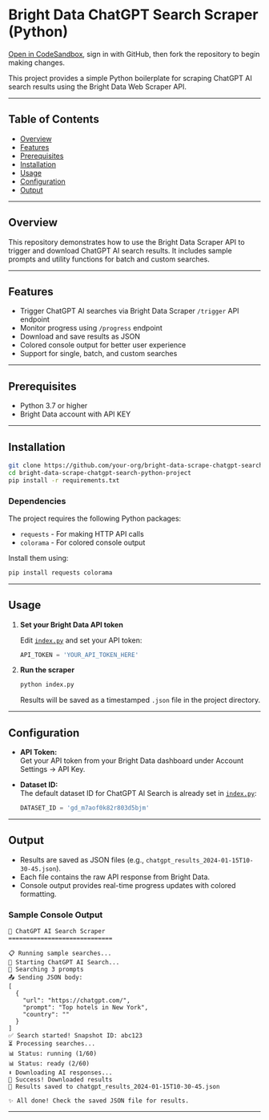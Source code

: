 # Bright Data ChatGPT Search Scraper (Python)

<a href="https://githubbox.com/brightdata/bright-data-scrape-chatgpt-search-python-project?file=index.py" target="_blank">Open in CodeSandbox</a>, sign in with GitHub, then fork the repository to begin making changes.

This project provides a simple Python boilerplate for scraping ChatGPT AI search results using the Bright Data Web Scraper API.

---

## Table of Contents
- [Overview](#overview)
- [Features](#features)
- [Prerequisites](#prerequisites)
- [Installation](#installation)
- [Usage](#usage)
- [Configuration](#configuration)
- [Output](#output)

---

## Overview

This repository demonstrates how to use the Bright Data Scraper API to trigger and download ChatGPT AI search results. It includes sample prompts and utility functions for batch and custom searches.

---

## Features

- Trigger ChatGPT AI searches via Bright Data Scraper `/trigger` API endpoint
- Monitor progress using `/progress` endpoint
- Download and save results as JSON
- Colored console output for better user experience
- Support for single, batch, and custom searches

---

## Prerequisites

- Python 3.7 or higher
- Bright Data account with API KEY

---

## Installation

```bash
git clone https://github.com/your-org/bright-data-scrape-chatgpt-search-python-project.git
cd bright-data-scrape-chatgpt-search-python-project
pip install -r requirements.txt
```

### Dependencies

The project requires the following Python packages:
- `requests` - For making HTTP API calls
- `colorama` - For colored console output

Install them using:
```bash
pip install requests colorama
```

---

## Usage

1. **Set your Bright Data API token**
   
   Edit [`index.py`](index.py) and set your API token:
   ```python
   API_TOKEN = 'YOUR_API_TOKEN_HERE'
   ```

2. **Run the scraper**
   ```bash
   python index.py
   ```
   
   Results will be saved as a timestamped `.json` file in the project directory.

---

## Configuration

- **API Token:**  
  Get your API token from your Bright Data dashboard under Account Settings → API Key.

- **Dataset ID:**  
  The default dataset ID for ChatGPT AI Search is already set in [`index.py`](index.py):
  ```python
  DATASET_ID = 'gd_m7aof0k82r803d5bjm'
  ```

---

## Output

- Results are saved as JSON files (e.g., `chatgpt_results_2024-01-15T10-30-45.json`).
- Each file contains the raw API response from Bright Data.
- Console output provides real-time progress updates with colored formatting.

### Sample Console Output

```
🌟 ChatGPT AI Search Scraper
=============================

📋 Running sample searches...
🤖 Starting ChatGPT AI Search...
📝 Searching 3 prompts
📤 Sending JSON body:
[
  {
    "url": "https://chatgpt.com/",
    "prompt": "Top hotels in New York",
    "country": ""
  }
]
✅ Search started! Snapshot ID: abc123
⏳ Processing searches...
📊 Status: running (1/60)
📊 Status: ready (2/60)
⬇️ Downloading AI responses...
🎉 Success! Downloaded results
💾 Results saved to chatgpt_results_2024-01-15T10-30-45.json

✨ All done! Check the saved JSON file for results.
```

---

